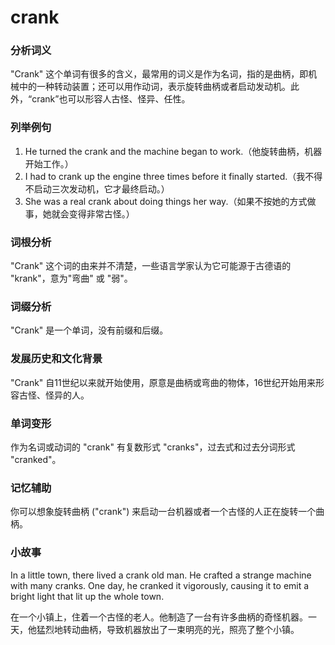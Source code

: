 # crank

### 分析词义

  

"Crank" 这个单词有很多的含义，最常用的词义是作为名词，指的是曲柄，即机械中的一种转动装置；还可以用作动词，表示旋转曲柄或者启动发动机。此外，“crank”也可以形容人古怪、怪异、任性。

  

### 列举例句

  

1.  He turned the crank and the machine began to work.（他旋转曲柄，机器开始工作。）
2.  I had to crank up the engine three times before it finally started.（我不得不启动三次发动机，它才最终启动。）
3.  She was a real crank about doing things her way.（如果不按她的方式做事，她就会变得非常古怪。）

  

### 词根分析

  

"Crank" 这个词的由来并不清楚，一些语言学家认为它可能源于古德语的 "krank"，意为"弯曲" 或 "弱"。

  

### 词缀分析

  

"Crank" 是一个单词，没有前缀和后缀。

  

### 发展历史和文化背景

  

"Crank" 自11世纪以来就开始使用，原意是曲柄或弯曲的物体，16世纪开始用来形容古怪、怪异的人。

  

### 单词变形

  

作为名词或动词的 "crank" 有复数形式 "cranks"，过去式和过去分词形式 "cranked"。

  

### 记忆辅助

  

你可以想象旋转曲柄 ("crank") 来启动一台机器或者一个古怪的人正在旋转一个曲柄。

  

### 小故事

  

In a little town, there lived a crank old man. He crafted a strange machine with many cranks. One day, he cranked it vigorously, causing it to emit a bright light that lit up the whole town.

  

在一个小镇上，住着一个古怪的老人。他制造了一台有许多曲柄的奇怪机器。一天，他猛烈地转动曲柄，导致机器放出了一束明亮的光，照亮了整个小镇。
